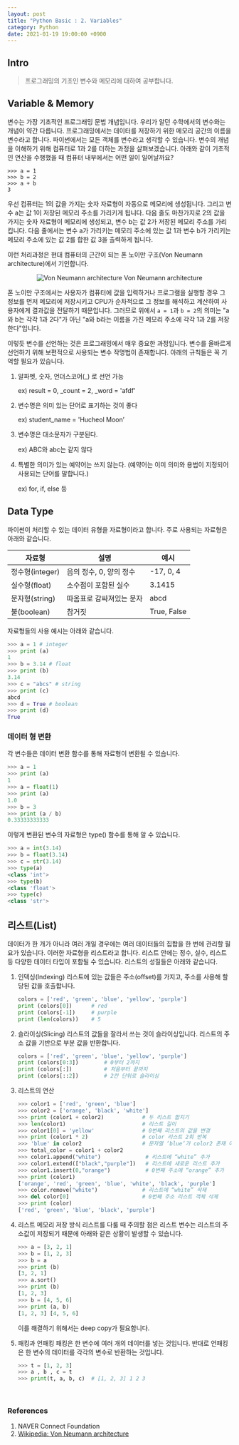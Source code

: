 ```yaml
---
layout: post
title: "Python Basic : 2. Variables"
category: Python
date: 2021-01-19 19:00:00 +0900
---
```

## Intro
>프로그래밍의 기초인 변수와 메모리에 대하여 공부합니다.

## Variable & Memory
변수는 가장 기초적인 프로그래밍 문법 개념입니다. 우리가 알던 수학에서의 변수와는 개념이 약간 다릅니다. 프로그래밍에서는 데이터를 저장하기 위한 메모리 공간의 이름을 변수라고 합니다. 파이썬에서는 모든 객체를 변수라고 생각할 수 있습니다. 변수의 개념을 이해하기 위해 컴퓨터로 1과 2를 더하는 과정을 살펴보겠습니다. 아래와 같이 기초적인 연산을 수행했을 때 컴퓨터 내부에서는 어떤 일이 일어날까요?

    >>> a = 1
    >>> b = 2
    >>> a + b
    3

우선 컴퓨터는 1의 값을 가지는 숫자 자료형이 자동으로 메모리에 생성됩니다. 그리고 변수 a는 값 1이 저장된 메모리 주소를 가리키게 됩니다. 다음 줄도 마찬가지로 2의 값을 가지는 숫자 자료형이 메모리에 생성되고, 변수 b는 값 2가 저장된 메모리 주소를 가리킵니다. 다음 줄에서는 변수 a가 가리키는 메모리 주소에 있는 값 1과 변수 b가 가리키는 메모리 주소에 있는 값 2를 합한 값 3을 출력하게 됩니다.

이런 처리과정은 현대 컴퓨터의 근간이 되는 폰 노이만 구조(Von Neumann architecture)에서 기인합니다.

<p align="center">
  <img src="https://user-images.githubusercontent.com/77161691/107206334-3b49a500-6a42-11eb-9927-49872debd6a4.png" alt="Von Neumann architecture"/>
   Von Neumann architecture
</p>

폰 노이만 구조에서는 사용자가 컴퓨터에 값을 입력하거나 프로그램을 실행할 경우 그 정보를 먼저 메모리에 저장시키고 CPU가 순차적으로 그 정보를 해석하고 계산하여 사용자에게 결과값을 전달하기 때문입니다. 그러므로 위에서 ```a = 1```과 ```b = 2```의 의미는 "a와 b는 각각 1과 2다"가 아닌 "a와 b라는 이름을 가진 메모리 주소에 각각 1과 2를 저장한다"입니다.

이렇듯 변수를 선언하는 것은 프로그래밍에서 매우 중요한 과정입니다. 변수를 올바르게 선언하기 위해 보편적으로 사용되는 변수 작명법이 존재합니다. 아래의 규칙들은 꼭 기억할 필요가 있습니다.

1. 알파벳, 숫자, 언더스코어(_) 로 선언 가능

    ex) result = 0, _count = 2, _word = 'afdf’

2. 변수명은 의미 있는 단어로 표기하는 것이 좋다

    ex) student_name = 'Hucheol Moon’

3. 변수명은 대소문자가 구분된다.

    ex) ABC와 abc는 같지 않다

4. 특별한 의미가 있는 예약어는 쓰지 않는다. (예약어는 이미 의미와 용법이 지정되어 사용되는 단어를 말합니다.)

    ex) for, if, else 등

## Data Type
파이썬이 처리할 수 있는 데이터 유형을 자료형이라고 합니다. 주로 사용되는 자료형은 아래와 같습니다.

|자료형|설명|예시|
|---|---|---|
|정수형(integer)|음의 정수, 0, 양의 정수|-17, 0, 4|
|실수형(float)|소수점이 포함된 실수|3.1415|
|문자형(string)|따옴표로 감싸져있는 문자|abcd|
|불(boolean)|참거짓|True, False|

자료형들의 사용 예시는 아래와 같습니다.
```python
>>> a = 1 # integer
>>> print (a)
1
>>> b = 3.14 # float
>>> print (b)
3.14
>>> c = "abcs" # string
>>> print (c)
abcd
>>> d = True # boolean
>>> print (d)
True
```

### 데이터 형 변환
각 변수들은 데이터 변환 함수를 통해 자료형이 변환될 수 있습니다.
```python
>>> a = 1
>>> print (a)
1
>>> a = float(1)
>>> print (a)
1.0
>>> b = 3
>>> print (a / b)
0.33333333333
```

이렇게 변환된 변수의 자료형은 type() 함수를 통해 알 수 있습니다.
```python
>>> a = int(3.14)
>>> b = float(3.14)
>>> c = str(3.14)
>>> type(a)
<class 'int'>
>>> type(b)
<class 'float'>
>>> type(c)
<class 'str'>
```

## 리스트(List)
데이터가 한 개가 아니라 여러 개일 경우에는 여러 데이터들의 집합을 한 번에 관리할 필요가 있습니다. 이러한 자료형을 리스트라고 합니다. 리스트 안에는 정수, 실수, 리스트 등 다양한 데이터 타입이 포함될 수 있습니다. 리스트의 성질들은 아래와 같습니다.

1. 인덱싱(Indexing)
    리스트에 있는 값들은 주소(offset)를 가지고, 주소를 사용해 할당된 값을 호출합니다.
    ```python
    colors = ['red', 'green', 'blue', 'yellow', 'purple']
    print (colors[0])      # red
    print (colors[-1])     # purple
    print (len(colors))    # 5
    ```

2. 슬라이싱(Slicing)
    리스트의 값들을 잘라서 쓰는 것이 슬라이싱입니다. 리스트의 주소 값을 기반으로 부분 값을 반환합니다.
    ```python
    colors = ['red', 'green', 'blue', 'yellow', 'purple']
    print (colors[0:3])        # 0부터 2까지
    print (colors[:])          # 처음부터 끝까지
    print (colors[::2])        # 2칸 단위로 슬라이싱
    ```

3. 리스트의 연산
    ```python
    >>> color1 = ['red', 'green', 'blue']
    >>> color2 = ['orange', 'black', 'white']
    >>> print (color1 + color2)            # 두 리스트 합치기
    >>> len(color1)                        # 리스트 길이
    >>> color1[0] = 'yellow'               # 0번째 리스트의 값을 변경
    >>> print (color1 * 2)                 # color 리스트 2회 반복
    >>> 'blue' in color2                   # 문자열 ‘blue‘가 color2 존재 여부 반환
    >>> total_color = color1 + color2
    >>> color1.append("white")              # 리스트에 “white” 추가
    >>> color1.extend(["black","purple"])   # 리스트에 새로운 리스트 추가
    >>> color1.insert(0,"orange")           # 0번째 주소에 “orange” 추가
    >>> print (color1)
    ['orange', 'red', 'green', 'blue', 'white', 'black', 'purple']
    >>> color.remove("white")              # 리스트에 “white” 삭제
    >>> del color[0]                       # 0번째 주소 리스트 객체 삭제
    >>> print (color)
    ['red', 'green', 'blue', 'black', 'purple']
    ```

4. 리스트 메모리 저장 방식
    리스트를 다룰 때 주의할 점은 리스트 변수는 리스트의 주소값이 저장되기 때문에 아래와 같은 상황이 발생할 수 있습니다.
    ```python
    >>> a = [3, 2, 1]
    >>> b = [1, 2, 3]
    >>> b = a
    >>> print (b)
    [3, 2, 1]
    >>> a.sort()
    >>> print (b)
    [1, 2, 3]
    >>> b = [4, 5, 6]
    >>> print (a, b)
    [1, 2, 3] [4, 5, 6]
    ```

    이를 해결하기 위해서는 deep copy가 필요합니다.

5. 패킹과 언패킹
    패킹은 한 변수에 여러 개의 데이터를 넣는 것입니다. 반대로 언패킹은 한 변수의 데이터를 각각의 변수로 반환하는 것입니다.
    ```python
    >>> t = [1, 2, 3]
    >>> a , b , c = t
    >>> print(t, a, b, c)  # [1, 2, 3] 1 2 3
    ```

<br/>

### References
1. NAVER Connect Foundation
2. [Wikipedia: Von Neumann architecture](https://en.wikipedia.org/wiki/Von_Neumann_architecture)
